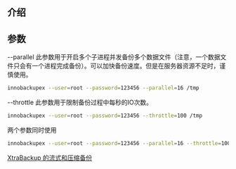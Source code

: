 ## 介绍
## 参数
--parallel
此参数用于开启多个子进程并发备份多个数据文件（注意，一个数据文件只会有一个进程完成备份）。可以加快备份速度。但是在服务器资源不足时，谨慎使用。

```bash
innobackupex --user=root --password=123456 --parallel=16 /tmp

```
--throttle
此参数用于限制备份过程中每秒的IO次数。

```bash
innobackupex --user=root --password=123456 --throttle=100 /tmp
```

两个参数同时使用

```bash
innobackupex --user=root --password=123456 --parallel=16 --throttle=100 /tmp
```

[XtraBackup 的流式和压缩备份](https://cloud.tencent.com/developer/article/1396304)
